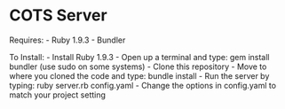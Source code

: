 COTS Server
===========================

Requires:
    - Ruby 1.9.3
    - Bundler

To Install:
    - Install Ruby 1.9.3
    - Open up a terminal and type: gem install bundler (use sudo on some systems)
    - Clone this repository
    - Move to where you cloned the code and type: bundle install
    - Run the server by typing: ruby server.rb config.yaml
    - Change the options in config.yaml to match your project setting

